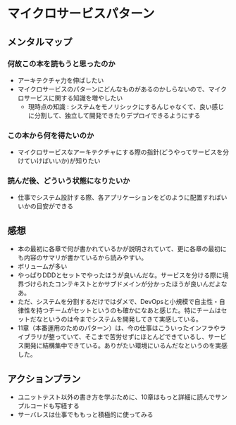 # マイクロサービスパターン

## メンタルマップ

### 何故この本を読もうと思ったのか

- アーキテクチャ力を伸ばしたい
- マイクロサービスのパターンにどんなものがあるのかしらないので、マイクロサービスに関する知識を増やしたい
  - 現時点の知識 : システムをモノリシックにするんじゃなくて、良い感じに分割して、独立して開発できたりデプロイできるようにする

### この本から何を得たいのか

- マイクロサービスなアーキテクチャにする際の指針(どうやってサービスを分けていけばいいか)が知りたい

### 読んだ後、どういう状態になりたいか

- 仕事でシステム設計する際、各アプリケーションをどのように配置すればいいかの目安ができる

## 感想

- 本の最初に各章で何が書かれているかが説明されていて、更に各章の最初にも内容のサマリが書かているから読みやすい。
- ボリュームが多い
- やっぱりDDDとセットでやったほうが良いんだな。サービスを分ける際に境界づけられたコンテキストとかサブドメインが分かったほうが良いんだよなあ。
- ただ、システムを分割するだけではダメで、DevOpsと小規模で自主性・自律性を持つチームがセットというのも確かになあと感じた。特にチームはセットだなというのは今までシステムを開発してきて実感している。
- 11章（本番運用のためのパターン）は、今の仕事はこういったインフラやライブラリが整っていて、そこまで苦労せずにほとんどできているし、サービス開発に結構集中できている。ありがたい環境にいるんだなというのを実感した。

## アクションプラン

- ユニットテスト以外の書き方を学ぶために、10章はもっと詳細に読んでサンプルコードも写経する
- サーバレスは仕事でももっと積極的に使ってみる
